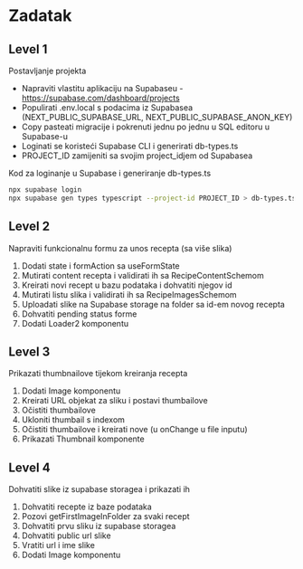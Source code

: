 # Zadatak

## Level 1

Postavljanje projekta

- Napraviti vlastitu aplikaciju na Supabaseu - <https://supabase.com/dashboard/projects>
- Populirati .env.local s podacima iz Supabasea (NEXT_PUBLIC_SUPABASE_URL, NEXT_PUBLIC_SUPABASE_ANON_KEY)
- Copy pasteati migracije i pokrenuti jednu po jednu u SQL editoru u Supabase-u
- Loginati se koristeći Supabase CLI i generirati db-types.ts
- PROJECT_ID zamijeniti sa svojim project_idjem od Supabasea

Kod za loginanje u Supabase i generiranje db-types.ts

```bash
npx supabase login
npx supabase gen types typescript --project-id PROJECT_ID > db-types.ts
```

## Level 2

Napraviti funkcionalnu formu za unos recepta (sa više slika)

1. Dodati state i formAction sa useFormState
2. Mutirati content recepta i validirati ih sa RecipeContentSchemom
3. Kreirati novi recept u bazu podataka i dohvatiti njegov id
4. Mutirati listu slika i validirati ih sa RecipeImagesSchemom
5. Uploadati slike na Supabase storage na folder sa id-em novog recepta
6. Dohvatiti pending status forme
7. Dodati Loader2 komponentu

## Level 3

Prikazati thumbnailove tijekom kreiranja recepta

1. Dodati Image komponentu
2. Kreirati URL objekat za sliku i postavi thumbailove
3. Očistiti thumbailove
4. Ukloniti thumbail s indexom
5. Očistiti thumbailove i kreirati nove (u onChange u file inputu)
6. Prikazati Thumbnail komponente

## Level 4

Dohvatiti slike iz supabase storagea i prikazati ih

1. Dohvatiti recepte iz baze podataka
2. Pozovi getFirstImageInFolder za svaki recept
3. Dohvatiti prvu sliku iz supabase storagea
4. Dohvatiti public url slike
5. Vratiti url i ime slike
6. Dodati Image komponentu
